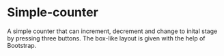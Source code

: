 # Simple-counter

A simple counter that can increment, decrement and change to inital stage by pressing three buttons. The box-like layout is given with the help of Bootstrap.
